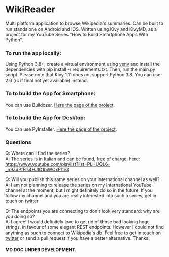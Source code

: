 # WikiReader
Multi platform application to browse Wikipedia's summaries. Can be built to run standalone on Android and iOS. Written using Kivy and KivyMD, as a project for my YouTube Series "How to Build Smartphone Apps With Python".


### To run the app locally:
Using Python 3.8+, create a virtual environment using [venv](https://docs.python.org/3/library/venv.html) and install the dependencies with pip install -r requirements.txt. Then, run the main.py script. Please note that Kivy 1.11 does not support Python 3.8. You can use 2.0 (rc if final not yet available) instead.


### To to build the App for Smartphone:
You can use Buildozer. [Here the page of the project](https://github.com/kivy/buildozer). 


### To to build the App for Desktop:
You can use PyInstaller. [Here the page of the project](https://github.com/pyinstaller/pyinstaller). 


### Questions

Q: Where can I find the series? \
A: The series is in Italian and can be found, free of charge, here: https://www.youtube.com/playlist?list=PLHUQL6-_n9ZdPfFls4HJIQ1biWOxPI1rG 

Q: Will you publish this same series on your international channel as well? \
A: I am not planning to release the series on my International YouTube channel at the moment, but I might definitely do so in the future. If you follow my channel and you are really interested into such a series, get in touch on [twitter](https://www.twitter.com/pymike00)

Q: The endpoints you are connecting to don't look very standard: why are you doing so? \
A: I agree! I would definitely love to get rid of those bad looking huge strings, in favour of some elegant REST endpoints. However I could not find anything as such to connect to Wikipedia's db. Feel free to get in touch on [twitter](https://www.twitter.com/pymike00) or send a pull request if you have a better alternative. Thanks.



#### MD DOC UNDER DEVELOPMENT.

